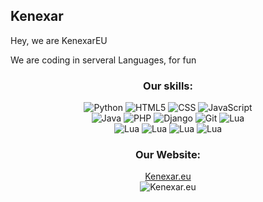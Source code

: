 ## Kenexar
<p>Hey, we are KenexarEU</p>

<p> We are coding in serveral Languages, for fun</p>

<div align = "center"> 

  ### Our skills:
  <img alt="Python" src="https://img.shields.io/badge/Python-3776AB?style=for-the-badge&logo=python&logoColor=white">
  <img alt="HTML5" src="https://img.shields.io/badge/HTML5-E34F26?style=for-the-badge&logo=html5&logoColor=white">
  <img alt="CSS" src="https://img.shields.io/badge/CSS-1572B6?&style=for-the-badge&logo=css3&logoColor=white">
  <img alt="JavaScript" src="https://img.shields.io/badge/JavaScript-F7DF1E?style=for-the-badge&logo=javascript&logoColor=black">
  <br>
  <img alt="Java" src="https://img.shields.io/badge/Java-ED8B00?style=for-the-badge&logo=java&logoColor=white">
  <img alt="PHP" src="https://img.shields.io/badge/PHP-777BB4?style=for-the-badge&logo=php&logoColor=white">
  <img alt="Django" src="https://img.shields.io/badge/Django-092E20?style=for-the-badge&logo=django&logoColor=green">
  <img alt="Git" src="https://img.shields.io/badge/Git-F05032?style=for-the-badge&logo=git&logoColor=white">
  <img alt="Lua" src="https://img.shields.io/badge/Lua-2C2D72?style=for-the-badge&logo=lua&logoColor=blue">
  <br>
  <img alt="Lua" src="https://img.shields.io/badge/MySql-4479A1?style=for-the-badge&logo=mysql&logoColor=white">
  <img alt="Lua" src="https://img.shields.io/badge/Bash-4EAA25?style=for-the-badge&logo=gnubash&logoColor=white">
  <img alt="Lua" src="https://img.shields.io/badge/Linux-FCC624?style=for-the-badge&logo=linux&logoColor=white">
  <img alt="Lua" src="https://img.shields.io/badge/Docker-2496ED?style=for-the-badge&logo=docker&logoColor=white">
  
  
  ### Our Website:
  <a href="https://kenexar.eu">Kenexar.eu</a>
  <br>
  <img alt="Kenexar.eu" src="https://img.shields.io/website?down_color=lightgrey&down_message=offline&style=flat-square&up_color=green&up_message=online&url=https%3A%2F%2Fkenexar.eu">
</div>
